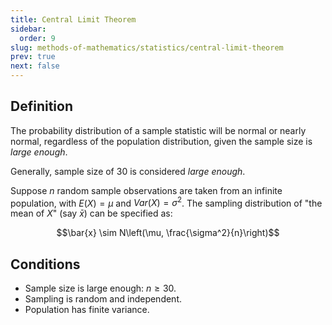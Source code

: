 ```yaml
---
title: Central Limit Theorem
sidebar:
  order: 9
slug: methods-of-mathematics/statistics/central-limit-theorem
prev: true
next: false
---
```


## Definition

The probability distribution of a sample statistic will be normal or nearly normal, regardless of the population distribution, given the sample size is
_large enough_.

Generally, sample size of 30 is considered _large enough_.

Suppose $n$ random sample observations are taken from an infinite population, with $E(X) = \mu$ and $Var(X) = \sigma^2$. The sampling distribution of "the mean of $X$" (say $\bar x$) can be specified as:

```math
\bar{x} \sim N\left(\mu, \frac{\sigma^2}{n}\right)
```

## Conditions

- Sample size is large enough: $n \geq 30$.
- Sampling is random and independent.
- Population has finite variance.
